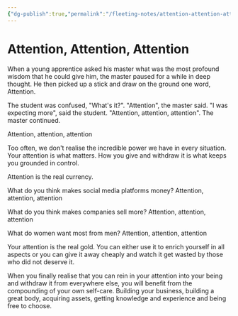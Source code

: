 ```yaml
---
{"dg-publish":true,"permalink":"/fleeting-notes/attention-attention-attention/","noteIcon":"2"}
---
```


# Attention, Attention, Attention

When a young apprentice asked his master what was the most profound wisdom that he could give him, the master paused for a while in deep thought. He then picked up a stick and draw on the ground one word, Attention.

The student was confused, "What's it?". "Attention", the master said. "I was expecting more", said the student. "Attention, attention, attention". The master continued.

Attention, attention, attention

Too often, we don't realise the incredible power we have in every situation. Your attention is what matters. How you give and withdraw it is what keeps you grounded in control.

Attention is the real currency.

What do you think makes social media platforms money? Attention, attention, attention

What do you think makes companies sell more? Attention, attention, attention

What do women want most from men? Attention, attention, attention

Your attention is the real gold. You can either use it to enrich yourself in all aspects or you can give it away cheaply and watch it get wasted by those who did not deserve it.

When you finally realise that you can rein in your attention into your being and withdraw it from everywhere else, you will benefit from the compounding of your own self-care. Building your business, building a great body, acquiring assets, getting knowledge and experience and being free to choose.
